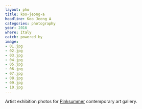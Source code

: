 ```yaml
---
layout: pho
title: koo-jeong-a
headline: Koo Jeong A
categories: photography
year: 2016
where: Italy
catch: powered by
image:
- 01.jpg
- 02.jpg
- 03.jpg
- 04.jpg
- 05.jpg
- 06.jpg
- 07.jpg
- 08.jpg
- 09.jpg
- 10.jpg
---
```

Artist exhibition photos for [Pinksummer](http://pinksummer.com) contemporary art gallery.
